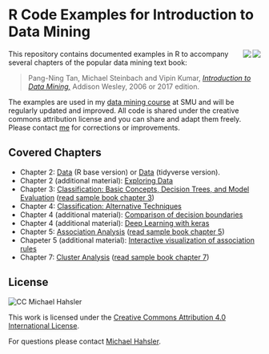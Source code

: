 
# R Code Examples for Introduction to Data Mining

<img src="book_small_e2.jpg" align="right">
<img src="book_small.jpg" align="right">

This repository contains documented examples in R to accompany several chapters of the popular data mining text book:

> Pang-Ning Tan, Michael Steinbach and Vipin Kumar, 
[_Introduction to Data Mining,_](http://www-users.cs.umn.edu/~kumar/dmbook) Addison Wesley, 2006 or 2017 edition.



The examples are used in my [data mining course](http://michael.hahsler.net/SMU/EMIS7332) at SMU and will be regularly updated and improved. 
All code is shared under the creative commons attribution license and you can
share and adapt them freely. Please contact [me](http://michael.hahsler.net) 
for corrections or improvements. 


## Covered Chapters

* Chapter 2: [Data](https://rawgit.com/mhahsler/Introduction_to_Data_Mining_R_Examples/master/chap2.html)
(R base version) or [Data](https://rawgit.com/mhahsler/Introduction_to_Data_Mining_R_Examples/master/chap2_tidyverse.html) (tidyverse version).
* Chapter 2 (additional material): [Exploring Data](https://rawgit.com/mhahsler/Introduction_to_Data_Mining_R_Examples/master/chap2_exploring.html)
* Chapter 3: [Classification: Basic Concepts, Decision Trees, and Model Evaluation](https://rawgit.com/mhahsler/Introduction_to_Data_Mining_R_Examples/master/chap3.html)
([read sample book chapter 3](https://www-users.cs.umn.edu/~kumar001/dmbook/ch3_classification.pdf))
* Chapter 4: [Classification: Alternative Techniques](https://rawgit.com/mhahsler/Introduction_to_Data_Mining_R_Examples/master/chap4.html) 
* Chapter 4 (additional material): [Comparison of decision boundaries](https://rawgit.com/mhahsler/Introduction_to_Data_Mining_R_Examples/master/chap4_decisionboundary.html)
* Chapter 4 (additional material): [Deep Learning with keras](https://rawgit.com/mhahsler/Introduction_to_Data_Mining_R_Examples/master/chap4_keras.html)
* Chapter 5: [Association Analysis](https://rawgit.com/mhahsler/Introduction_to_Data_Mining_R_Examples/master/chap5.html) 
([read sample book chapter 5](https://www-users.cs.umn.edu/~kumar001/dmbook/ch5_association_analysis.pdf))
* Chapeter 5 (additional material): [Interactive visualization of association rules](https://rawgit.com/mhahsler/Introduction_to_Data_Mining_R_Examples/master/chap5_interactive.html)
* Chapter 7: [Cluster Analysis](https://rawgit.com/mhahsler/Introduction_to_Data_Mining_R_Examples/master/chap7.html)
([read sample book chapter 7](https://www-users.cs.umn.edu/~kumar001/dmbook/ch7_clustering.pdf))


## License
![CC](https://i.creativecommons.org/l/by/4.0/88x31.png) Michael Hahsler

 This work is licensed under the
 [Creative Commons Attribution 4.0 International License](http://creativecommons.org/licenses/by/4.0/). 
 
 For questions please contact
 [Michael Hahsler](http://michael.hahsler.net).
